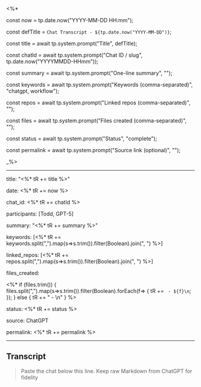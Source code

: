<%*

const now = tp.date.now("YYYY-MM-DD HH:mm");

const defTitle = `Chat Transcript - ${tp.date.now("YYYY-MM-DD")}`;

const title = await tp.system.prompt("Title", defTitle);

const chatId = await tp.system.prompt("Chat ID / slug", tp.date.now("YYYYMMDD-HHmm"));

const summary = await tp.system.prompt("One-line summary", "");

const keywords = await tp.system.prompt("Keywords (comma-separated)", "chatgpt, workflow");

const repos = await tp.system.prompt("Linked repos (comma-separated)", "");

const files = await tp.system.prompt("Files created (comma-separated)", "");

const status = await tp.system.prompt("Status", "complete");

const permalink = await tp.system.prompt("Source link (optional)", "");

_%>

---

title: "<%* tR += title %>"

date: <%* tR += now %>

chat_id: <%* tR += chatId %>

participants: [Todd, GPT-5]

summary: "<%* tR += summary %>"

keywords: [<%* tR += keywords.split(",").map(s=>s.trim()).filter(Boolean).join(", ") %>]

linked_repos: [<%* tR += repos.split(",").map(s=>s.trim()).filter(Boolean).join(", ") %>]

files_created:

<%* if (files.trim()) { files.split(",").map(s=>s.trim()).filter(Boolean).forEach(f=> { tR += ` - ${f}\n`; }); } else { tR += " - \n" } %>

status: <%* tR += status %>

source: ChatGPT

permalink: <%* tR += permalink %>

---

  

## Transcript

  

> Paste the chat below this line. Keep raw Markdown from ChatGPT for fidelity
